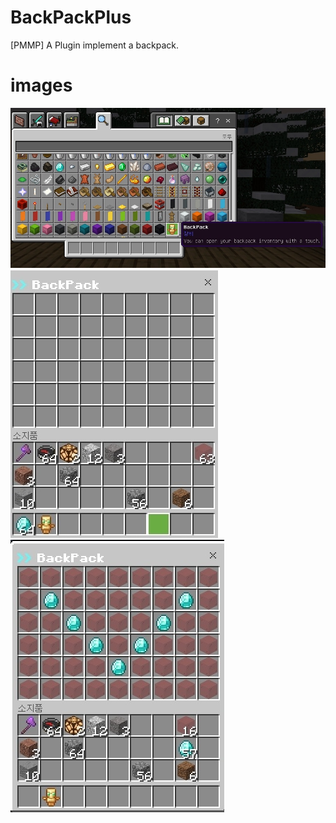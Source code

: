 # BackPackPlus
[PMMP] A Plugin implement a backpack.

# images

![](https://github.com/GodVas/BackPackPlus/blob/main/images/image1.jpg)
![](https://github.com/GodVas/BackPackPlus/blob/main/images/image2.jpg)
![](https://github.com/GodVas/BackPackPlus/blob/main/images/image3.jpg)
